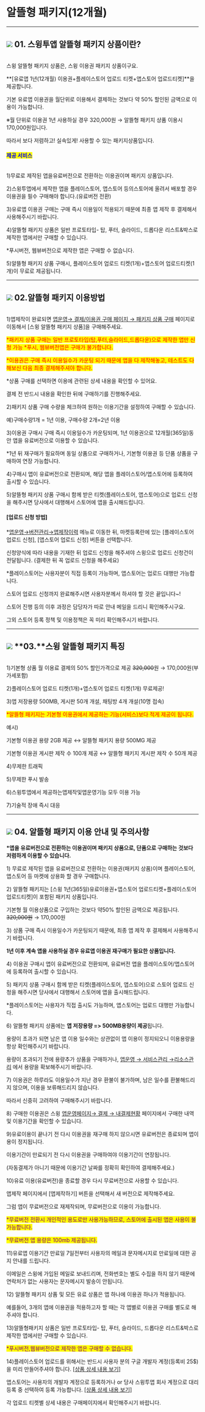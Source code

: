 # 알뜰형 패키지(12개월)

&#x20;

***

## ![](https://wp.swing2app.co.kr/wp-content/uploads/2020/04/%EB%8B%A8%EB%9D%BD1-1.png) **01. 스윙투앱 알뜰형 패키지 상품이란?**

<figure><img src="../../../.gitbook/assets/2.png" alt=""><figcaption></figcaption></figure>

스윙 알뜰형 패키지 상품은, 스윙 이용권 패키지 상품이구요.

**\[유료앱 1년(12개월) 이용권+플레이스토어 업로드 티켓+앱스토어 업로드티켓]**을 제공합니다.

기본 유료앱 이용권을 월단위로 이용해서 결제하는 것보다 약 50% 할인된 금액으로 이용이 가능합니다.

※월 단위로 이용권 1년 사용하실 경우 320,000원 → 알뜰형 패키지 상품 이용시 170,000원입니다.

따라서 보다 저렴하고! 실속있게! 사용할 수 있는 패키지상품입니다.

#### <mark style="color:blue;">**제공 서비스**</mark>

<div align="left">

<figure><img src="../../../.gitbook/assets/SE-a9f3c00b-f718-412a-a55d-15d727769ccc.png" alt=""><figcaption></figcaption></figure>

</div>

1\)무료로 제작된 앱을유료버전으로 전환하는 이용권이며 패키지 상품입니다.

2\)스윙투앱에서 제작한 앱을 플레이스토어, 앱스토어 등의스토어에 올려서 배포할 경우 이용권을 필수 구매해야 합니다.(유료버전 전환)

3\)유료앱 이용권 구매는 구매 즉시 이용일이 적용되기 때문에 최종 앱 제작 후 결제해서 사용해주시기 바랍니다.

4\)알뜰형 패키지 상품은 일반 프로토타입- 탑, 푸터, 슬라이드, 드롭다운 리스트&박스로 제작한 앱에서만 구매할 수 있습니다.

\*푸시버전, 웹뷰버전으로 제작한 앱은 구매할 수 없습니다.

5\)알뜰형 패키지 상품 구매시, 플레이스토어 업로드 티켓(1개)+앱스토어 업로드티켓(1개)이 무료로 제공됩니다.

***

## ![](https://wp.swing2app.co.kr/wp-content/uploads/2020/04/%EB%8B%A8%EB%9D%BD1-1.png) **02.알뜰형 패키지 이용방법**&#x20;

<div align="left">

<figure><img src="../../../.gitbook/assets/알뜰형구매.png" alt=""><figcaption></figcaption></figure>

</div>

1\)앱제작이 완료되면 [앱운영→ 결제/이용권 구매 페이지 → 패키지 상품 구매](https://www.swing2app.co.kr/view/new\_product\_list\_by\_package) 페이지로 이동해서 \[스윙 알뜰형 패키지 상품]을 구매해주세요.​

<mark style="color:red;">\*패키지 상품 구매는 일반 프로토타입(탑,푸터,슬라이드,드롭다운)으로 제작한 앱만 신청 가능 \*푸시, 웹뷰버전앱은 구매가 불가합니다.</mark>

<mark style="color:red;">\*이용권은 구매 즉시 이용일수가 카운팅 되기 때문에 앱을 다 제작해놓고, 테스트도 다 해보신 다음 최종 결제해주셔야 합니다.</mark>

\*상품 구매를 선택하면 이용에 관련된 상세 내용을 확인할 수 있어요.

결제 전 반드시 내용을 확인한 뒤에 구매하기를 진행해주세요.



2\)패키지 상품 구매 수량을 체크하여 원하는 이용기간을 설정하여 구매할 수 있습니다.

예)구매수량1개 = 1년 이용, 구매수량 2개=2년 이용

3\)이용권 구매시 구매 즉시 이용일수가 카운팅되며, 1년 이용권으로 12개월(365일)동안 앱을 유료버전으로 이용할 수 있습니다.

\*1년 뒤 재구매가 필요하며 동일 상품으로 구매하거나, 기본형 이용권 등 단품 상품을 구매하여 연장 가능합니다.

4\)구매시 앱이 유료버전으로 전환되며, 해당 앱을 플레이스토어/앱스토어에 등록하여 출시할 수 있습니다.

5\)알뜰형 패키지 상품 구매시 함께 받은 티켓(플레이스토어, 앱스토어)으로 업로드 신청을 해주시면 당사에서 대행해서 스토어에 앱을 출시해드립니다.

#### **\[업로드 신청 방법]**

\*[앱운영→버전관리→앱제작이력](https://www.swing2app.co.kr/view/app\_work\_history) 메뉴로 이동한 뒤, 마켓등록란에 있는 \[플레이스토어 업로드 신청], \[앱스토어 업로드 신청] 버튼을 선택합니다.​

신청양식에 따라 내용을 기재한 뒤 업로드 신청을 해주셔야 스윙으로 업로드 신청건이 전달됩니다. (결제한 뒤 꼭 업로드 신청을 해주세요)

\*플레이스토어는 사용자분이 직접 등록이 가능하며, 앱스토어는 업로드 대행만 가능합니다.

스토어 업로드 신청까지 완료해주시면 사용자분께서 하셔야 할 것은 끝입니다\~!

스토어 진행 등의 이후 과정은 담당자가 따로 안내 메일을 드리니 확인해주시구요.

그외 스토어 등록 정책 및 이용정책은 꼭 미리 확인해주시기 바랍니다.



***

## ![](https://wp.swing2app.co.kr/wp-content/uploads/2020/04/%EB%8B%A8%EB%9D%BD1-1.png) **03.**스윙 알뜰형 패키지 특징

<figure><img src="../../../.gitbook/assets/3.png" alt=""><figcaption></figcaption></figure>

1\)기본형 상품 월 이용료 결제의 50% 할인가격으로 제공 ~~320,000~~원 → 170,000원(부가세포함)

2\)플레이스토어 업로드 티켓(1개)+앱스토어 업로드 티켓(1개) 무료제공!

3\)앱 저장용량 500MB, 게시판 50개 개설, 채팅방 4개 개설(10명 접속)

<mark style="color:red;">\*알뜰형 패키지는 기본형 이용권에서 제공하는 기능(서비스)보다 적게 제공이 됩니다.</mark>

예시)

기본형 이용권 용량 2GB 제공 ↔ 알뜰형 패키지 용량 500MG 제공

기본형 이용권 게시판 제작 수 100개 제공 ↔ 알뜰형 패키지 게시판 제작 수 50개 제공

4\)무제한 트래픽

5\)무제한 푸시 발송

6\)스윙투앱에서 제공하는앱제작및앱운영기능 모두 이용 가능

7\)기술적 장애 즉시 대응



***



## ![](https://wp.swing2app.co.kr/wp-content/uploads/2020/04/%EB%8B%A8%EB%9D%BD1-1.png) **04. 알뜰형 패키지 이용 안내 및 주의사항**  &#x20;

**\*앱을 유료버전으로 전환하는 이용권이며 패키지 상품으로, 단품으로 구매하는 것보다 저렴하게 이용할 수 있습니다.**

1\) 무료로 제작된 앱을 유료버전으로 전환하는 이용권(패키지 상품)이며 플레이스토어, 앱스토어 등 마켓에 상용화 할 경우 구매합니다.

2\) 알뜰형 패키지는 \[스윙 1년(365일)유료이용권+앱스토어 업로드티켓+플레이스토어 업로드티켓]이 포함된 패키지 상품입니다.&#x20;

기본형 월 이용상품으로 구입하는 것보다 약50% 할인된 금액으로 제공됩니다. ~~320,000원~~ → 170,000원

3\) 상품 구매 즉시 이용일수가 카운팅되기 때문에, 최종 앱 제작 후 결제해서 사용해주시기 바랍니다.

**1년 이후 계속 앱을 사용하실 경우  유료앱 이용권 재구매가 필요한 상품입니다.**

4\) 이용권 구매시 앱이 유료버전으로 전환되며, 유료버전 앱을 플레이스토어/앱스토어에 등록하여 출시할 수 있습니다.

5\) 패키지 상품 구매시 함께 받은 티켓(플레이스토어, 앱스토어)으로 스토어 업로드 신청을 해주시면 당사에서 대행해서 스토어에 앱을 출시해드립니다.

\*플레이스토어는 사용자가 직접 출시도 가능하며, 앱스토어는 업로드 대행만 가능합니다.

6\) 알뜰형 패키지 상품에는 **앱 저장용량 => 500MB용량이 제공**됩니다.

용량이 초과가 되면 남은 앱 이용 일수와는 상관없이 앱 이용이 정지되오니 이용용량을 항상 확인해주시기 바랍니다.

용량이 초과되기 전에 용량추가 상품을 구매하거나, [앱운영 → 서비스관리 →리소스관리](https://www.swing2app.co.kr/view/storage\_manager) 에서 용량을 확보해주시기 바랍니다.

7\) 이용권은 하루라도 이용일수가 지난 경우 환불이 불가하며, 남은 일수를 환불해드리지 않으며, 이용을 보류해드리지 않습니다.

따라서 신중히 고려하여 구매해주시기 바랍니다.&#x20;

8\) 구매한 이용권은 스윙 [앱운영페이지→ 결제 → 내결제현황](https://www.swing2app.co.kr/view/payment\_list) 페이지에서 구매한 내역 및 이용기간을 확인할 수 있습니다.

9\)유료이용이 끝나기 전 다시 이용권을 재구매 하지 않으시면 유료버전은 종료되며 앱이용이 정지됩니다.

이용기간이 만료되기 전 다시 이용권을 구매하여야 이용기간이 연장됩니다.&#x20;

(자동결제가 아니기 때문에 이용기간 날짜를 정확히 확인하여 결제해주세요.)

10\)유료 이용(유료버전)을 종료할 경우 다시 무료버전으로 사용할 수 있습니다.

앱제작 페이지에서 \[앱제작하기] 버튼을 선택해서 새 버전으로 제작해주세요.

그럼 앱이 무료버전으로 재제작되며, 무료버전으로 이용이 가능합니다.

<mark style="color:purple;">\*무료버전 전환시 개인적인 용도로만 사용가능하므로, 스토어에 출시된 앱은 사용이 불가능합니다.</mark>

<mark style="color:purple;">\*무료버전 앱 용량은 100mb 제공됩니다.</mark>&#x20;

11\)유료앱 이용기간 만료일 7일전부터 사용자의 메일과 문자메시지로 만료일에 대한 공지 안내를 드립니다.

이메일은 스윙에 가입된 메일로 보내드리며, 전화번호는 별도 수집을 하지 않기 때문에 연락처가 없는 사용자는 문자메시지 발송이 안됩니다.

12\) 알뜰형 패키지 상품 및 모든 유료 상품은 앱 하나에 이용권 하나가 적용됩니다.

예를들어, 3개의 앱에 이용권을 적용하고자 할 때는 각 앱별로 이용권 구매를 별도로 해주셔야 합니다.

13\)알뜰형패키지 상품은 일반 프로토타입- 탑, 푸터, 슬라이드, 드롭다운 리스트&박스로 제작한 앱에서만 구매할 수 있습니다.&#x20;

<mark style="color:purple;">\*푸시버전,웹뷰버전으로 제작한 앱은 구매할 수 없습니다.</mark>&#x20;

14\)플레이스토어 업로드를 위해서는 반드시 사용자 분의 구글 개발자 계정(등록비 25$)을 미리 만들어주셔야 합니다. [\[상품 상세 내용 보기\]](http://www.swing2app.co.kr/view/swing\_notice\_detail?notice\_id=380\&notice\_type=paymentNotice)&#x20;

앱스토어는 사용자의 개발자 계정으로 등록하거나 or 당사 스윙투앱 회사 계정으로 대리등록 중 선택하여 등록 가능합니다. [\[상품 상세 내용 보기\]](http://www.swing2app.co.kr/view/swing\_notice\_detail?notice\_id=381\&notice\_type=paymentNotice)&#x20;

각 업로드 티켓별 상세 내용은 구매페이지에서 확인해주시기 바랍니다. &#x20;
